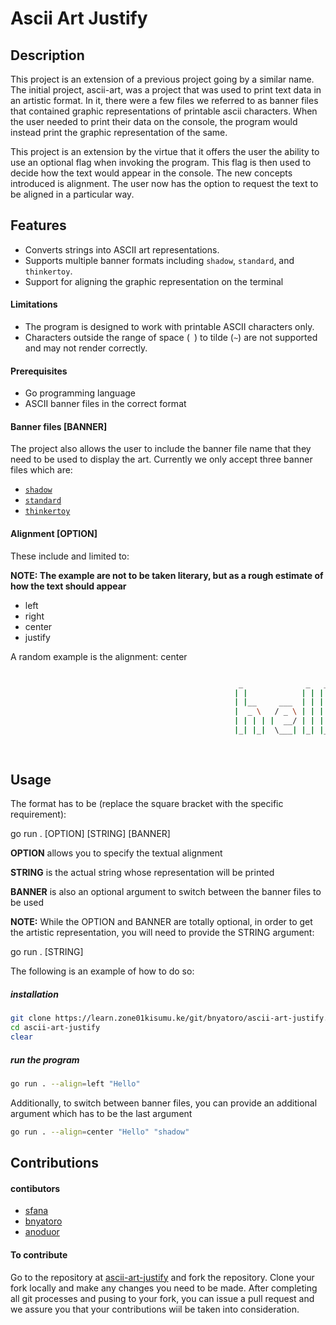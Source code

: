# Ascii Art Justify

## Description

This project is an extension of a previous project going by a similar name. The initial project, ascii-art, was a project that was used to print text data in an artistic format. In it, there were a few files we referred to as banner files that contained graphic representations of printable ascii characters. When the user needed to print their data on the console, the program would instead print the graphic representation of the same. 

This project is an extension by the virtue that it offers the user the ability to use an optional flag when invoking the program. This flag is then used to decide how the text would appear in the console. The new concepts introduced is alignment. The user now has the option to request the text to be aligned in a particular way.


## Features
- Converts strings into ASCII art representations.
- Supports multiple banner formats including `shadow`, `standard`, and `thinkertoy`.
- Support for aligning the graphic representation on the terminal


#### Limitations
- The program is designed to work with printable ASCII characters only.
- Characters outside the range of space (` `) to tilde (`~`) are not supported and may not render correctly.

#### Prerequisites
- Go programming language
- ASCII banner files in the correct format

#### Banner files [BANNER]

The project also allows the user to include the banner file name that they need to be used to display the art. Currently we only accept three banner files which are: 

  + [`shadow`](https://learn.zone01kisumu.ke/git/root/public/src/branch/master/subjects/ascii-art/shadow.txt)
  + [`standard`](https://learn.zone01kisumu.ke/git/root/public/src/branch/master/subjects/ascii-art/standard.txt)
  + [`thinkertoy`](https://learn.zone01kisumu.ke/git/root/public/src/branch/master/subjects/ascii-art/thinkertoy.txt)



#### Alignment [OPTION]

 These include and limited to:

**NOTE: The example are not to be taken literary, but as a rough estimate of how the text should appear**

+ left
+ right
+ center
+ justify

A random example is the alignment: center

```bash

                                                   _              _   _          
                                                  | |            | | | |         
                                                  | |__     ___  | | | |   ___   
                                                  |  _ \   / _ \ | | | |  / _ \  
                                                  | | | | |  __/ | | | | | (_) | 
                                                  |_| |_|  \___| |_| |_|  \___/  
                                                                                 
                                                                                 

```


## Usage

The format has to be (replace the square bracket with the specific requirement): 

go run . [OPTION] [STRING] [BANNER]

**OPTION** allows you to specify the textual alignment

**STRING** is the actual string whose representation will be printed

**BANNER** is also an optional argument to switch between the banner files to be used

**NOTE:** While the OPTION and BANNER are totally optional, in order to get the artistic representation, you will need to provide the STRING argument: 

go run . [STRING]

The following is an example of how to do so:

##### installation

```bash
git clone https://learn.zone01kisumu.ke/git/bnyatoro/ascii-art-justify.git
cd ascii-art-justify
clear
```
##### run the program

```bash
go run . --align=left "Hello"
```

Additionally, to switch between banner files, you can provide an additional argument which has to be the last argument

```bash
go run . --align=center "Hello" "shadow"
```


## Contributions

#### contibutors

- [sfana](https://learn.zone01kisumu.ke/git/shfana)
- [bnyatoro](https://learn.zone01kisumu.ke/git/bnyatoro)
- [anoduor](https://learn.zone01kisumu.ke/git/anoduor)

#### To contribute

Go to the repository at
[ascii-art-justify](https://learn.zone01kisumu.ke/git/bnyatoro/ascii-art-justify) and fork the repository. Clone your fork locally and make any changes you need to be made. After completing all git processes and pusing to your fork, you can issue a pull request and we assure you that your contributions wiil be taken into consideration.


